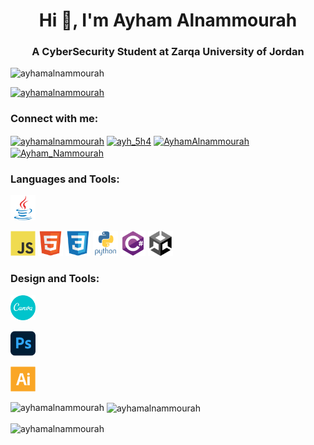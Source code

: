 <h1 align="center">Hi 👋, I'm Ayham Alnammourah</h1>
<h3 align="center">A CyberSecurity Student at Zarqa University of Jordan</h3>

<p align="left"> <img src="https://komarev.com/ghpvc/?username=ayhamalnammourah&label=Profile%20views&color=0e75b6&style=flat" alt="ayhamalnammourah" /> </p>

<p align="left"> <a href="https://github.com/ryo-ma/github-profile-trophy"><img src="https://github-profile-trophy.vercel.app/?username=ayhamalnammourah" alt="ayhamalnammourah" /></a> </p>

<h3 align="left">Connect with me:</h3>
<p align="left">
<a href="www.linkedin.com/in/ayhamalnammourah-404b01238" target="blank"><img align="center" src="https://raw.githubusercontent.com/rahuldkjain/github-profile-readme-generator/master/src/images/icons/Social/linked-in-alt.svg" alt="ayhamalnammourah" height="30" width="40" /></a>
<a href="https://instagram.com/ayh_5h4" target="blank"><img align="center" src="https://raw.githubusercontent.com/rahuldkjain/github-profile-readme-generator/master/src/images/icons/Social/instagram.svg" alt="ayh_5h4" height="30" width="40" /></a>
<a href="https://www.facebook.com/AyhamAlnammourah/" target="blank"><img align="center" src="https://raw.githubusercontent.com/rahuldkjain/github-profile-readme-generator/master/src/images/icons/Social/facebook.svg" alt="AyhamAlnammourah" height="30" width="40" /></a>
<a href="https://twitter.com/Ayham_Nammourah" target="blank"><img align="center" src="https://raw.githubusercontent.com/rahuldkjain/github-profile-readme-generator/master/src/images/icons/Social/twitter.svg" alt="Ayham_Nammourah" height="30" width="40" /></a>
</p>

<h3 align="left">Languages and Tools:</h3>
<p align="left"> <a href="https://www.java.com" target="_blank" rel="noreferrer"> <img src="https://raw.githubusercontent.com/devicons/devicon/master/icons/java/java-original.svg" alt="java" width="40" height="40"/> </a> </p>
<p align="left"> 
  <img src="https://github.com/devicons/devicon/blob/master/icons/javascript/javascript-original.svg" alt="javascript" width="40" height="40"/> 
  <img src="https://github.com/devicons/devicon/blob/master/icons/html5/html5-original.svg" alt="html5" width="40" height="40"/> 
  <img src="https://github.com/devicons/devicon/blob/master/icons/css3/css3-original.svg" alt="css" width="40" height="40"/>
  <img src="https://github.com/devicons/devicon/blob/master/icons/python/python-original-wordmark.svg" alt="python" width="40" height="40"/>
  <img src="https://github.com/devicons/devicon/blob/master/icons/csharp/csharp-original.svg" alt="csharp" width="40" height="40"/>
  <img src="https://github.com/devicons/devicon/blob/master/icons/unity/unity-original.svg" alt="unity" width="40" height="40"/>
</p>


<h3 align="left">Design and Tools:</h3>
<p align="left"> <img src="https://github.com/devicons/devicon/blob/master/icons/canva/canva-original.svg" alt="canva" width="40" height="40"/> </p>
<p align="left"> <img src="https://github.com/devicons/devicon/blob/master/icons/photoshop/photoshop-original.svg" alt="photoshop" width="40" height="40"/> </p>
<p align="left"> <img src="https://github.com/devicons/devicon/blob/master/icons/illustrator/illustrator-plain.svg" alt="illustrator" width="40" height="40"/> </p>



<p><img align="left" src="https://github-readme-stats.vercel.app/api/top-langs?username=ayhamalnammourah&show_icons=true&locale=en&layout=compact" alt="ayhamalnammourah" /></p>

<p>&nbsp;<img align="center" src="https://github-readme-stats.vercel.app/api?username=ayhamalnammourah&show_icons=true&locale=en" alt="ayhamalnammourah" /></p>

<p><img align="center" src="https://github-readme-streak-stats.herokuapp.com/?user=ayhamalnammourah&" alt="ayhamalnammourah" /></p>
